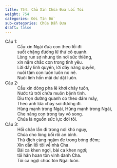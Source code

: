 ```yaml
---
title: 754. Cầu Xin Chúa Đưa Lối Tôi
weight: 754
categories: Đời Tín Đồ
sub-categories: Chúa Dẫn Đưa
draft: false
---
```

<dl><dt>Câu 1:</dt><dd data-verse="1">Cầu xin Ngài đưa con theo lối đi <br/>suốt chặng đường lữ thứ cô quạnh. <br/>Lòng run sợ nhưng tin nơi sức thiêng, <br/>xin nắm chắc con trong tình yêu. <br/>Lời đầy linh quyền, lời đầy năng quyền, <br/>nuôi tâm con luôn luôn no nê. <br/>Nuôi linh hồn mãi dư dật luôn. </dd><dt>Câu 2:</dt><dd data-verse="2">Cầu xin dòng pha lê khơi chảy tuôn, <br/>Nước từ trời chữa muôn bệnh tình. <br/>Dìu trọn đường quanh co theo đám mây, <br/>Theo ánh lửa cháy soi đường đi. <br/>Hùng mạnh trong Ngài, Hùng mạnh trong Ngài, <br/>Che nâng con trong tay vô song. <br/>Chúa là nguồn sức lực đời tôi. </dd><dt>Câu 3:</dt><dd data-verse="3">Hồi chân lần đi trong nơi khó nguy, <br/>Chúa cho lòng bối rối an bình. <br/>Thù địch càng ngăm đe trong bóng đêm; <br/>Xin dẫn lối tôi về nhà Cha. <br/>Bài ca khen ngợi, bài ca khen ngợi; <br/>tôi hân hoan tôn vinh danh Cha. <br/>Tôi ca ngợi chúc tôn Ngài luôn. </dd></dl>